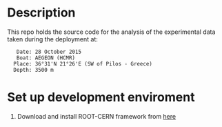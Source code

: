 # Description

This repo holds the source code for the analysis of the experimental data taken during the deployment at: 
```
   Date: 28 October 2015
   Boat: AEGEON (HCMR)
  Place: 36°31'N 21°26'E (SW of Pilos - Greece)
  Depth: 3500 m
```
# Set up development enviroment

1. Download and install ROOT-CERN framework from [here](https://root.cern.ch/building-root)
